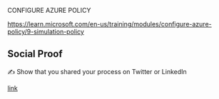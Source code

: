 CONFIGURE AZURE POLICY 


https://learn.microsoft.com/en-us/training/modules/configure-azure-policy/9-simulation-policy 




## Social Proof

✍️ Show that you shared your process on Twitter or LinkedIn

[link](link)
